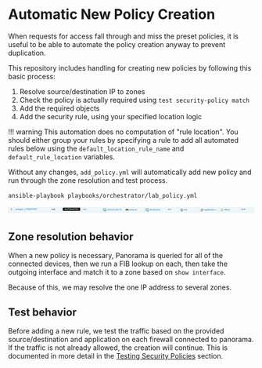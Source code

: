 # Automatic New Policy Creation

When requests for access fall through and miss the preset policies, it is useful to be able to automate the policy 
creation anyway to prevent duplication. 

This repository includes handling for creating new policies by following this basic process:

1. Resolve source/destination IP to zones
2. Check the policy is actually required using `test security-policy match`
3. Add the required objects 
4. Add the security rule, using your specified location logic

!!! warning
    This automation does no computation of "rule location". You should either group your rules by specifying a rule
    to add all automated rules below using the `default_location_rule_name` and `default_rule_location` variables.

Without any changes, `add_policy.yml` will automatically add new policy and run through the zone resolution and test
process.

```shell
ansible-playbook playbooks/orchestrator/lab_policy.yml
```

![img.png](run_lab_create_new_policy.png)

## Zone resolution behavior

When a new policy is necessary, Panorama is queried for all of the connected devices, then we run a FIB lookup on each,
then take the outgoing interface and match it to a zone based on `show interface`.

Because of this, we may resolve the one IP address to several zones.

## Test behavior

Before adding a new rule, we test the traffic based on the provided source/destination and application on each
firewall connected to panorama. If the traffic is not already allowed, the creation will continue. This is documented
in more detail in the [Testing Security Policies](policy_lookup.md) section.


